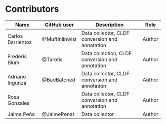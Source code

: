 # Contributors

Name | GitHub user    | Description | Role |
--- |----------------| --- | --- |
Carlos Barrientos | @Muffinlinwist | Data collector, CLDF conversion and annotation | Author
Frederic Blum | @Tarotis       | Data collection, CLDF conversion and annotation | Author
Adriano Ingunza | @BadBatched    | Data collector, CLDF conversion and annotation | Author
Rosa Gonzales |                | Data collector, CLDF conversion and annotation | Author
Jaime Peña | @JaimePenat | Data collector | Author
